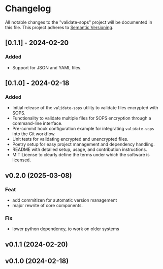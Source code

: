 # Changelog

All notable changes to the "validate-sops" project will be documented in this file. This project adheres to [Semantic Versioning](https://semver.org/).

## [0.1.1] - 2024-02-20

### Added
- Support for JSON and YAML files.

## [0.1.0] - 2024-02-18

### Added
- Initial release of the `validate-sops` utility to validate files encrypted with SOPS.
- Functionality to validate multiple files for SOPS encryption through a command-line interface.
- Pre-commit hook configuration example for integrating `validate-sops` into the Git workflow.
- Unit tests for validating encrypted and unencrypted files.
- Poetry setup for easy project management and dependency handling.
- README with detailed setup, usage, and contribution instructions.
- MIT License to clearly define the terms under which the software is licensed.

## v0.2.0 (2025-03-08)

### Feat

- add commitizen for automatic version management
- major rewrite of core components.

### Fix

- lower python dependency, to work on older systems

## v0.1.1 (2024-02-20)

## v0.1.0 (2024-02-18)
